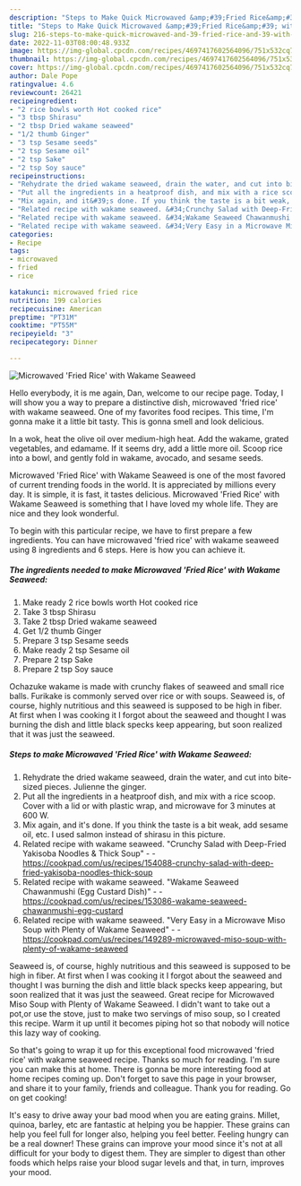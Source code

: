 ```yaml
---
description: "Steps to Make Quick Microwaved &amp;#39;Fried Rice&amp;#39; with Wakame Seaweed"
title: "Steps to Make Quick Microwaved &amp;#39;Fried Rice&amp;#39; with Wakame Seaweed"
slug: 216-steps-to-make-quick-microwaved-and-39-fried-rice-and-39-with-wakame-seaweed
date: 2022-11-03T08:00:48.933Z
image: https://img-global.cpcdn.com/recipes/4697417602564096/751x532cq70/microwaved-fried-rice-with-wakame-seaweed-recipe-main-photo.jpg
thumbnail: https://img-global.cpcdn.com/recipes/4697417602564096/751x532cq70/microwaved-fried-rice-with-wakame-seaweed-recipe-main-photo.jpg
cover: https://img-global.cpcdn.com/recipes/4697417602564096/751x532cq70/microwaved-fried-rice-with-wakame-seaweed-recipe-main-photo.jpg
author: Dale Pope
ratingvalue: 4.6
reviewcount: 26421
recipeingredient:
- "2 rice bowls worth Hot cooked rice"
- "3 tbsp Shirasu"
- "2 tbsp Dried wakame seaweed"
- "1/2 thumb Ginger"
- "3 tsp Sesame seeds"
- "2 tsp Sesame oil"
- "2 tsp Sake"
- "2 tsp Soy sauce"
recipeinstructions:
- "Rehydrate the dried wakame seaweed, drain the water, and cut into bite-sized pieces. Julienne the ginger."
- "Put all the ingredients in a heatproof dish, and mix with a rice scoop. Cover with a lid or with plastic wrap, and microwave for 3 minutes at 600 W."
- "Mix again, and it&#39;s done. If you think the taste is a bit weak, add sesame oil, etc. I used salmon instead of shirasu in this picture."
- "Related recipe with wakame seaweed. &#34;Crunchy Salad with Deep-Fried Yakisoba Noodles &amp; Thick Soup&#34;  https://cookpad.com/us/recipes/154088-crunchy-salad-with-deep-fried-yakisoba-noodles-thick-soup"
- "Related recipe with wakame seaweed. &#34;Wakame Seaweed Chawanmushi (Egg Custard Dish)&#34;  https://cookpad.com/us/recipes/153086-wakame-seaweed-chawanmushi-egg-custard"
- "Related recipe with wakame seaweed. &#34;Very Easy in a Microwave Miso Soup with Plenty of Wakame Seaweed&#34;  https://cookpad.com/us/recipes/149289-microwaved-miso-soup-with-plenty-of-wakame-seaweed"
categories:
- Recipe
tags:
- microwaved
- fried
- rice

katakunci: microwaved fried rice 
nutrition: 199 calories
recipecuisine: American
preptime: "PT31M"
cooktime: "PT55M"
recipeyield: "3"
recipecategory: Dinner

---
```



![Microwaved &#39;Fried Rice&#39; with Wakame Seaweed](https://img-global.cpcdn.com/recipes/4697417602564096/751x532cq70/microwaved-fried-rice-with-wakame-seaweed-recipe-main-photo.jpg)

Hello everybody, it is me again, Dan, welcome to our recipe page. Today, I will show you a way to prepare a distinctive dish, microwaved &#39;fried rice&#39; with wakame seaweed. One of my favorites food recipes. This time, I'm gonna make it a little bit tasty. This is gonna smell and look delicious.

In a wok, heat the olive oil over medium-high heat. Add the wakame, grated vegetables, and edamame. If it seems dry, add a little more oil. Scoop rice into a bowl, and gently fold in wakame, avocado, and sesame seeds.

Microwaved &#39;Fried Rice&#39; with Wakame Seaweed is one of the most favored of current trending foods in the world. It is appreciated by millions every day. It is simple, it is fast, it tastes delicious. Microwaved &#39;Fried Rice&#39; with Wakame Seaweed is something that I have loved my whole life. They are nice and they look wonderful.


To begin with this particular recipe, we have to first prepare a few ingredients. You can have microwaved &#39;fried rice&#39; with wakame seaweed using 8 ingredients and 6 steps. Here is how you can achieve it.

<!--inarticleads1-->

##### The ingredients needed to make Microwaved &#39;Fried Rice&#39; with Wakame Seaweed:

1. Make ready 2 rice bowls worth Hot cooked rice
1. Take 3 tbsp Shirasu
1. Take 2 tbsp Dried wakame seaweed
1. Get 1/2 thumb Ginger
1. Prepare 3 tsp Sesame seeds
1. Make ready 2 tsp Sesame oil
1. Prepare 2 tsp Sake
1. Prepare 2 tsp Soy sauce


Ochazuke wakame is made with crunchy flakes of seaweed and small rice balls. Furikake is commonly served over rice or with soups. Seaweed is, of course, highly nutritious and this seaweed is supposed to be high in fiber. At first when I was cooking it I forgot about the seaweed and thought I was burning the dish and little black specks keep appearing, but soon realized that it was just the seaweed. 

<!--inarticleads2-->

##### Steps to make Microwaved &#39;Fried Rice&#39; with Wakame Seaweed:

1. Rehydrate the dried wakame seaweed, drain the water, and cut into bite-sized pieces. Julienne the ginger.
1. Put all the ingredients in a heatproof dish, and mix with a rice scoop. Cover with a lid or with plastic wrap, and microwave for 3 minutes at 600 W.
1. Mix again, and it&#39;s done. If you think the taste is a bit weak, add sesame oil, etc. I used salmon instead of shirasu in this picture.
1. Related recipe with wakame seaweed. &#34;Crunchy Salad with Deep-Fried Yakisoba Noodles &amp; Thick Soup&#34; -  - https://cookpad.com/us/recipes/154088-crunchy-salad-with-deep-fried-yakisoba-noodles-thick-soup
1. Related recipe with wakame seaweed. &#34;Wakame Seaweed Chawanmushi (Egg Custard Dish)&#34; -  - https://cookpad.com/us/recipes/153086-wakame-seaweed-chawanmushi-egg-custard
1. Related recipe with wakame seaweed. &#34;Very Easy in a Microwave Miso Soup with Plenty of Wakame Seaweed&#34; -  - https://cookpad.com/us/recipes/149289-microwaved-miso-soup-with-plenty-of-wakame-seaweed


Seaweed is, of course, highly nutritious and this seaweed is supposed to be high in fiber. At first when I was cooking it I forgot about the seaweed and thought I was burning the dish and little black specks keep appearing, but soon realized that it was just the seaweed. Great recipe for Microwaved Miso Soup with Plenty of Wakame Seaweed. I didn&#39;t want to take out a pot,or use the stove, just to make two servings of miso soup, so I created this recipe. Warm it up until it becomes piping hot so that nobody will notice this lazy way of cooking. 

So that's going to wrap it up for this exceptional food microwaved &#39;fried rice&#39; with wakame seaweed recipe. Thanks so much for reading. I'm sure you can make this at home. There is gonna be more interesting food at home recipes coming up. Don't forget to save this page in your browser, and share it to your family, friends and colleague. Thank you for reading. Go on get cooking!

It's easy to drive away your bad mood when you are eating grains. Millet, quinoa, barley, etc are fantastic at helping you be happier. These grains can help you feel full for longer also, helping you feel better. Feeling hungry can be a real downer! These grains can improve your mood since it's not at all difficult for your body to digest them. They are simpler to digest than other foods which helps raise your blood sugar levels and that, in turn, improves your mood.
